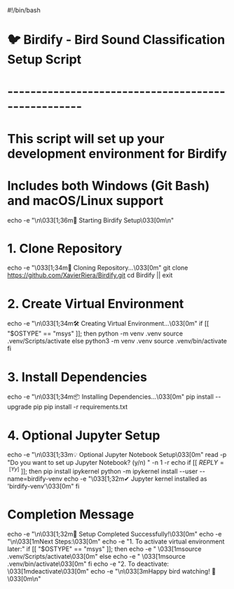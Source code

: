 #!/bin/bash

# 🐦 Birdify - Bird Sound Classification Setup Script
# ---------------------------------------------------
# This script will set up your development environment for Birdify
# Includes both Windows (Git Bash) and macOS/Linux support

echo -e "\n\033[1;36m🌿 Starting Birdify Setup\033[0m\n"

# 1. Clone Repository
echo -e "\033[1;34m🔽 Cloning Repository...\033[0m"
git clone https://github.com/XavierRiera/Birdify.git
cd Birdify || exit

# 2. Create Virtual Environment
echo -e "\n\033[1;34m🛠️ Creating Virtual Environment...\033[0m"
if [[ "$OSTYPE" == "msys" ]]; then
    python -m venv .venv
    source .venv/Scripts/activate
else
    python3 -m venv .venv
    source .venv/bin/activate
fi

# 3. Install Dependencies
echo -e "\n\033[1;34m📦 Installing Dependencies...\033[0m"
pip install --upgrade pip
pip install -r requirements.txt

# 4. Optional Jupyter Setup
echo -e "\n\033[1;33m💡 Optional Jupyter Notebook Setup\033[0m"
read -p "Do you want to set up Jupyter Notebook? (y/n) " -n 1 -r
echo
if [[ $REPLY =~ ^[Yy]$ ]]; then
    pip install ipykernel
    python -m ipykernel install --user --name=birdify-venv
    echo -e "\033[1;32m✔ Jupyter kernel installed as 'birdify-venv'\033[0m"
fi

# Completion Message
echo -e "\n\033[1;32m🎉 Setup Completed Successfully!\033[0m"
echo -e "\n\033[1mNext Steps:\033[0m"
echo -e "1. To activate virtual environment later:"
if [[ "$OSTYPE" == "msys" ]]; then
    echo -e "   \033[1msource .venv/Scripts/activate\033[0m"
else
    echo -e "   \033[1msource .venv/bin/activate\033[0m"
fi
echo -e "2. To deactivate: \033[1mdeactivate\033[0m"
echo -e "\n\033[3mHappy bird watching! 🦜\033[0m\n"
